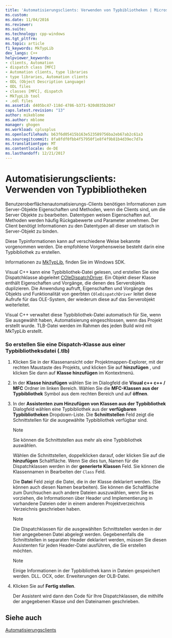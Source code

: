 ```yaml
---
title: 'Automatisierungsclients: Verwenden von Typbibliotheken | Microsoft Docs'
ms.custom: 
ms.date: 11/04/2016
ms.reviewer: 
ms.suite: 
ms.technology: cpp-windows
ms.tgt_pltfrm: 
ms.topic: article
f1_keywords: MkTypLib
dev_langs: C++
helpviewer_keywords:
- clients, Automation
- dispatch class [MFC]
- Automation clients, type libraries
- type libraries, Automation clients
- ODL (Object Description Language)
- ODL files
- classes [MFC], dispatch
- MkTypLib tool
- .odl files
ms.assetid: d405bc47-118d-4786-b371-920d035b2047
caps.latest.revision: "13"
author: mikeblome
ms.author: mblome
manager: ghogen
ms.workload: cplusplus
ms.openlocfilehash: b63f6d05415b163e523589756ba2eb67ab2c61a3
ms.sourcegitcommit: 8fa8fdf0fbb4f57950f1e8f4f9b81b4d39ec7d7a
ms.translationtype: MT
ms.contentlocale: de-DE
ms.lasthandoff: 12/21/2017
---
```

# <a name="automation-clients-using-type-libraries"></a>Automatisierungsclients: Verwenden von Typbibliotheken
Benutzeroberflächenautomatisierungs-Clients benötigen Informationen zum Server-Objekte Eigenschaften und Methoden, wenn die Clients sind, um die Server Objekte zu bearbeiten. Datentypen weisen Eigenschaften auf. Methoden werden häufig Rückgabewerte und Parameter annehmen. Der Client benötigt Informationen zu den Datentypen all dieser um statisch in Server-Objekt zu binden.  
  
 Diese Typinformationen kann auf verschiedene Weise bekannte vorgenommen werden. Die empfohlene Vorgehensweise besteht darin eine Typbibliothek zu erstellen.  
  
 Informationen zu [MkTypLib](http://msdn.microsoft.com/library/windows/desktop/aa366797), finden Sie im Windows SDK.  
  
 Visual C++ kann eine Typbibliothek-Datei gelesen, und erstellen Sie eine Dispatchklasse abgeleitet [COleDispatchDriver](../mfc/reference/coledispatchdriver-class.md). Ein Objekt dieser Klasse enthält Eigenschaften und Vorgänge, die denen des Serverobjekts duplizieren. Die Anwendung aufruft, Eigenschaften und Vorgänge des Objekts und Funktionalität von geerbten `COleDispatchDriver` leitet diese Aufrufe für das OLE-System, der wiederum diese auf das Serverobjekt weiterleitet.  
  
 Visual C++ verwaltet diese Typbibliothek-Datei automatisch für Sie, wenn Sie ausgewählt haben, Automatisierung eingeschlossen, wenn das Projekt erstellt wurde. TLB-Datei werden im Rahmen des jeden Build wird mit MkTypLib erstellt.  
  
### <a name="to-create-a-dispatch-class-from-a-type-library-tlb-file"></a>So erstellen Sie eine Dispatch-Klasse aus einer Typbibliotheksdatei (.tlb)  
  
1.  Klicken Sie in der Klassenansicht oder Projektmappen-Explorer, mit der rechten Maustaste des Projekts, und klicken Sie auf **hinzufügen** , und klicken Sie dann auf **Klasse hinzufügen** im Kontextmenü.  
  
2.  In der **Klasse hinzufügen** wählen Sie im Dialogfeld die **Visual c++ c++ / MFC** Ordner im linken Bereich. Wählen Sie die **MFC-Klassen aus der Typbibliothek** Symbol aus dem rechten Bereich und auf **öffnen**.  
  
3.  In der **Assistenten zum Hinzufügen von Klassen aus der Typbibliothek** Dialogfeld wählen eine Typbibliothek aus der **verfügbaren Typbibliotheken** Dropdown-Liste. Die **Schnittstellen** Feld zeigt die Schnittstellen für die ausgewählte Typbibliothek verfügbar sind.  
  
    > [!NOTE]
    >  Sie können die Schnittstellen aus mehr als eine Typbibliothek auswählen.  
  
     Wählen die Schnittstellen, doppelklicken darauf, oder klicken Sie auf die **hinzufügen** Schaltfläche. Wenn Sie dies tun, Namen für die Dispatchklassen werden in der **generierte Klassen** Feld. Sie können die Klassennamen in Bearbeiten der `Class` Feld.  
  
     Die **Datei** Feld zeigt die Datei, die in der Klasse deklariert werden. (Sie können auch diesen Namen bearbeiten). Sie können die Schaltfläche zum Durchsuchen auch andere Dateien auszuwählen, wenn Sie es vorziehen, die Informationen über Header und Implementierung in vorhandene Dateien oder in einem anderen Projektverzeichnis Verzeichnis geschrieben haben.  
  
    > [!NOTE]
    >  Die Dispatchklassen für die ausgewählten Schnittstellen werden in der hier angegebenen Datei abgelegt werden. Gegebenenfalls die Schnittstellen in separaten Header deklariert werden, müssen Sie diesen Assistenten für jeden Header-Datei ausführen, die Sie erstellen möchten.  
  
    > [!NOTE]
    >  Einige Informationen in der Typbibliothek kann in Dateien gespeichert werden. DLL. OCX, oder. Erweiterungen der OLB-Datei.  
  
4.  Klicken Sie auf **Fertig stellen**.  
  
     Der Assistent wird dann den Code für Ihre Dispatchklassen, die mithilfe der angegebenen Klasse und den Dateinamen geschrieben.  
  
## <a name="see-also"></a>Siehe auch  
 [Automatisierungsclients](../mfc/automation-clients.md)

